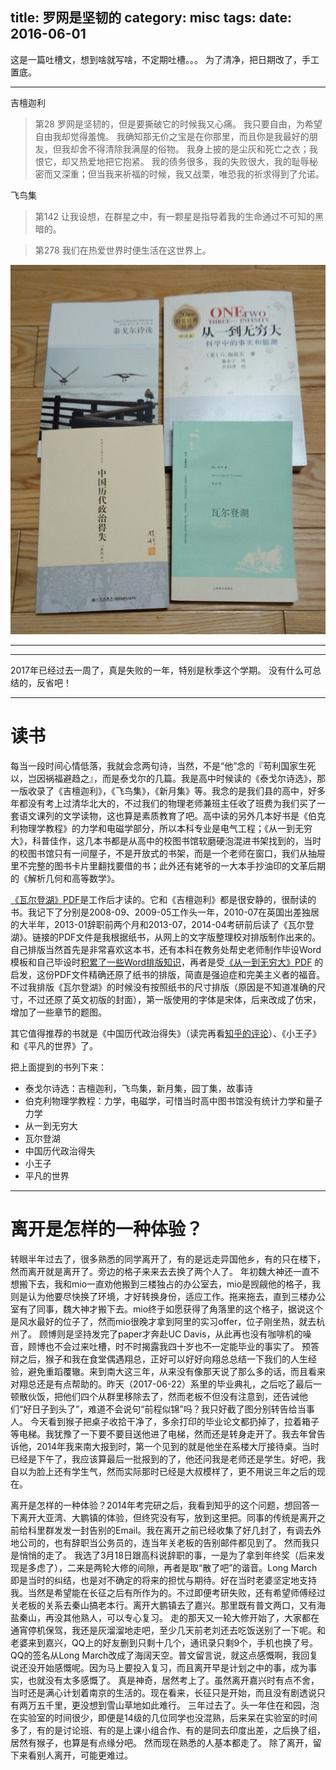 title: 罗网是坚韧的
category: misc
tags: 
date: 2016-06-01
---

这是一篇吐槽文，想到啥就写啥，不定期吐槽。。。
为了清净，把日期改了，手工置底。

<!--more-->

---

吉檀迦利
> 第28
> 罗网是坚韧的，但是要撕破它的时候我又心痛。
> 我只要自由，为希望自由我却觉得羞愧。
> 我确知那无价之宝是在你那里，而且你是我最好的朋友，但我却舍不得清除我满屋的俗物。
> 我身上披的是尘灰和死亡之衣；我恨它，却又热爱地把它抱紧。
> 我的债务很多，我的失败很大，我的耻辱秘密而又深重；但当我来祈福的时候，我又战栗，唯恐我的祈求得到了允诺。



飞鸟集
> 第142
> 让我设想，在群星之中，有一颗星是指导着我的生命通过不可知的黑暗的。

> 第278
> 我们在热爱世界时便生活在这世界上。

![](/img/4books_IMG_20150328_201923.jpg)

-----

-----

2017年已经过去一周了，真是失败的一年，特别是秋季这个学期。
没有什么可总结的，反省吧！

-----

# 读书
每当一段时间心情低落，我就会念两句诗，当然，不是“他”念的『苟利国家生死以，岂因祸福避趋之』，而是泰戈尔的几篇。我是高中时候读的《泰戈尔诗选》，那一版收录了《吉檀迦利》，《飞鸟集》，《新月集》等。我念的是我们县的高中，好多年都没有考上过清华北大的，不过我们的物理老师兼班主任收了班费为我们买了一套语文课列的文学读物，这也算是素质教育了吧。高中读的另外几本好书是《伯克利物理学教程》的力学和电磁学部分，所以本科专业是电气工程；《从一到无穷大》，科普佳作，这几本书都是从高中的校图书馆软磨硬泡混进书架找到的，当时的校图书馆只有一间屋子，不是开放式的书架，而是一个老师在窗口，我们从抽屉里不完整的图书卡片里翻找要借的书；此外还有姥爷的一大本手抄油印的文革后期的《解析几何和高等数学》。

[《瓦尔登湖》PDF](/doc/walden.pdf)是工作后才读的。它和《吉檀迦利》都是很安静的，很耐读的书。我记下了分别是2008-09、2009-05工作头一年，2010-07在英国出差独居的大半年，2013-01辞职前两个月和2013-07，2014-04考研前后读了《瓦尔登湖》。链接的PDF文件是我根据纸书，从网上的文字版整理校对排版制作出来的。自己排版当然首先是非常喜欢这本书，还有本科在教务处帮史老师制作毕设Word模板和自己毕设时[积累了一些Word排版知识](https://wenku.baidu.com/view/a668646a1eb91a37f1115c35.html)，再者是受[《从一到无穷大》PDF](http://www.sendsms.cn/box/dl/_25B6_25B9_25B0_25EA_25B6_25C1_25CA_25E9/_25BF_25C6_25C6_25D5/_25A1_25B6_25B4_25D3_25D2_25BB_25B5_25BD_25CE_25DE_25C7_25EE_25B4_25F3_25A1_25B7.pdf) 的启发，这份PDF文件精确还原了纸书的排版，简直是强迫症和完美主义者的福音。不过我排版《瓦尔登湖》的时候没有按照纸书的尺寸排版（原因是不知道准确的尺寸，不过还原了英文初版的封面），第一版使用的字体是宋体，后来改成了仿宋，增加了一些章节的题图。

其它值得推荐的书就是《中国历代政治得失》（读完再看[知乎的评论](https://www.zhihu.com/question/20568811)）、《小王子》和《平凡的世界》了。

把上面提到的书列下来：
+ 泰戈尔诗选：吉檀迦利，飞鸟集，新月集，园丁集，故事诗
+ 伯克利物理学教程：力学，电磁学，可惜当时高中图书馆没有统计力学和量子力学
+ 从一到无穷大
+ 瓦尔登湖
+ 中国历代政治得失
+ 小王子
+ 平凡的世界

-----

# 离开是怎样的一种体验？
转眼半年过去了，很多熟悉的同学离开了，有的是远走异国他乡，有的只在楼下，然而离开就是离开了。旁边的格子来来去去换了两个人了。
年初魏大神还一直不想搬下去，我和mio一直劝他搬到三楼独占的办公室去，mio是觊觎他的格子，我则是认为他要尽快换了环境，才好转换身份，适应工作。拖来拖去，直到三楼办公室有了同事，魏大神才搬下去。mio终于如愿获得了角落里的这个格子，据说这个是风水最好的位子了，然而mio很晚才拿到阿里的实习offer，位子刚坐热，就去杭州了。
顾博则是坚持发完了paper才奔赴UC Davis，从此再也没有咖啡机的噪音，顾博也不会过来吐槽，时不时揭露我四十岁也不一定能毕业的事实了。
预答辩之后，猴子和我在食堂偶遇翔总，正好可以好好向翔总总结一下我们的人生经验，避免重蹈覆辙。来到南大这三年，从来没有像那天说了那么多的话，而且看来对翔总还是有点帮助的。昨天（2017-06-22）系里的毕业典礼，之后吃了最后一顿散伙饭，把他们四个从群里移除去了，然而老板不但没有注意到，还告诫他们“好日子到头了”，难道不会说句“前程似锦”吗？我只好截了图分别转告给当事人。
今天看到猴子把桌子收拾干净了，多余打印的毕业论文都扔掉了，拉着箱子等电梯。我犹豫了一下要不要目送他进了电梯，然而还是转身走开了。我去年曾告诉他，2014年我来南大报到时，第一个见到的就是他坐在系楼大厅接待桌。当时已经是下午了，我应该算最后一批报到的了，他还问我是老师还是学生。好吧，我自以为脸上还有学生气，然而实际那时已经是大叔模样了，更不用说三年之后的现在。

离开是怎样的一种体验？2014年考完研之后，我看到知乎的这个问题，想回答一下离开大亚湾、大鹏镇的体验，但终究没有写，放到这里把。同事的传统是离开之前给科里群发发一封告别的Email。我在离开之前已经收集了好几封了，有调去外地公司的，也有辞职当公务员的，连当年关老板的告别邮件都见到了。
然而我只是悄悄的走了。
我选了3月18日跟高科说辞职的事，一是为了拿到年终奖（后来发现是多虑了），二来是两轮大修的间隙，再者是取“散了吧”的谐音。Long March即是当时的纠结，也是对不确定的将来的担忧与期待。好在当时老婆坚定地支持我。当然是希望能在长征之后有所作为的。不过即便考研失败，还有希望师傅经过关老板的关系去秦山搞老本行。离开大鹏镇去了嘉兴。那里既有普文两口，又有海盐秦山，再没其他熟人，可以专心复习。
走的那天又一轮大修开始了，大家都在通宵停机保驾，我还是灰溜溜地走吧，至少几天前老刘还去吃饭送别了一下呢。和老婆来到嘉兴，QQ上的好友删到只剩十几个，通讯录只剩9个，手机也换了号。QQ的签名从Long March改成了海阔天空。普文留言说，就这点感慨啊，我回复说还没开始感慨呢。因为马上要投入复习，而且离开早是计划之中的事，成为事实，也就没有太多感慨了。
真是神奇，居然考上了。虽然离开嘉兴时有点不舍，当时还是满心计划着南京的生活的。现在看来，长征只是开始，而且没有剧透说只有两万五千里，更没想到雪山草地如此难行。
三年过去了。头一年住在和园，泡在实验室的时间很少，即便是14级的几位同学也没混熟，后来呆在实验室的时间多了，有的是讨论班、有的是上课小组合作、有的是同去印度出差，之后换了组，居然有猴子，也算是有点缘分吧。
然而现在熟悉的人基本都走了。
除了离开，留下来看别人离开，可能更难过。